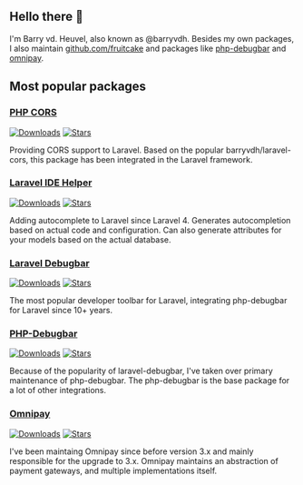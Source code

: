 ## Hello there 👋

I'm Barry vd. Heuvel, also known as @barryvdh. Besides my own packages, I also maintain [github.com/fruitcake](https://github.com/fruitcake) and packages like [php-debugbar](https://github.com/maximebf/php-debugbar) and [omnipay](https://github.com/thephpleague/omnipay).

## Most popular packages

### [PHP CORS](https://github.com/fruitcake/php-cors)
[![Downloads](https://img.shields.io/packagist/dt/fruitcake/php-cors?style=social)](https://packagist.org/packages/fruitcake/php-cors)
[![Stars](https://img.shields.io/github/stars/fruitcake/php-cors?style=social)](https://github.com/fruitcake/php-cors)

Providing CORS support to Laravel. Based on the popular barryvdh/laravel-cors, this package has been integrated in the Laravel framework.

### [Laravel IDE Helper](https://github.com/barryvdh/laravel-ide-helper)
[![Downloads](https://img.shields.io/packagist/dt/barryvdh/laravel-ide-helper?style=social)](https://packagist.org/packages/barryvdh/laravel-ide-helper)
[![Stars](https://img.shields.io/github/stars/barryvdh/laravel-ide-helper?style=social)](https://github.com/barryvdh/laravel-ide-helper)

Adding autocomplete to Laravel since Laravel 4. Generates autocompletion based on actual code and configuration. Can also generate attributes for your models based on the actual database.

### [Laravel Debugbar](https://github.com/barryvdh/laravel-debugbar)
[![Downloads](https://img.shields.io/packagist/dt/barryvdh/laravel-debugbar?style=social)](https://packagist.org/packages/barryvdh/laravel-debugbar)
[![Stars](https://img.shields.io/github/stars/barryvdh/laravel-debugbar?style=social)](https://github.com/barryvdh/laravel-debugbar)

The most popular developer toolbar for Laravel, integrating php-debugbar for Laravel since 10+ years.

### [PHP-Debugbar](https://github.com/maximebf/php-debugbar)
[![Downloads](https://img.shields.io/packagist/dt/maximebf/debugbar?style=social)](https://packagist.org/packages/maximebf/debugbar)
[![Stars](https://img.shields.io/github/stars/maximebf/php-debugbar?style=social)](https://github.com/maximebf/php-debugbar)

Because of the popularity of laravel-debugbar, I've taken over primary maintenance of php-debugbar. The php-debugbar is the base package for a lot of other integrations.

### [Omnipay](https://github.com/thephpleague/omnipay)
[![Downloads](https://img.shields.io/packagist/dt/omnipay/common?style=social)](https://packagist.org/packages/omnipay/common)
[![Stars](https://img.shields.io/github/stars/thephpleague/omnipay?style=social)](https://github.com/thephpleague/omnipay)

I've been maintaing Omnipay since before version 3.x and mainly responsible for the upgrade to 3.x. Omnipay maintains an abstraction of payment gateways, and multiple implementations itself.
